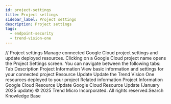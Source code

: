 ```yaml
---
id: project-settings
title: Project settings
sidebar_label: Project settings
description: Project settings
tags:
  - endpoint-security
  - trend-vision-one
---
```


/*<![CDATA[*/ $('#title').html($('meta[name=map-description]').attr('content')); /*]]>*/ Project settings Manage connected Google Cloud project settings and update deployed resources. Clicking on a Google Cloud project name opens the Project Settings screen. You can navigate between the following tabs: Tab Description Project Information View basic information and settings for your connected project Resource Update Update the Trend Vision One resources deployed to your project Related information Project Information Google Cloud Resource Update Google Cloud Resource Update (January 2025 update) © 2025 Trend Micro Incorporated. All rights reserved.Search Knowledge Base